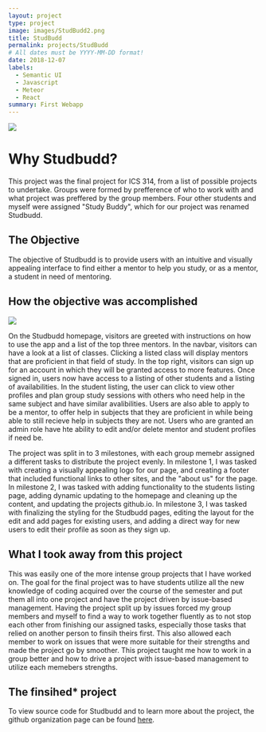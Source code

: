 ```yaml
---
layout: project
type: project
image: images/StudBudd2.png
title: StudBudd
permalink: projects/StudBudd
# All dates must be YYYY-MM-DD format!
date: 2018-12-07
labels:
  - Semantic UI
  - Javascript
  - Meteor
  - React
summary: First Webapp
---
```

<img class="ui image" src="{{ site.baseurl }}/images/StudBudd2.png">

# Why Studbudd?

This project was the final project for ICS 314, from a list of possible projects to undertake. Groups were formed by prefference of who to work with and what project was preffered by the group members. Four other students and myself were assigned "Study Buddy", which for our project was renamed Studbudd.

## The Objective

The objective of Studbudd is to provide users with an intuitive and visually appealing interface to find either a mentor to help you study, or as a mentor, a student in need of mentoring.

## How the objective was accomplished

<img class="ui image" src="{{ site.baseurl }}/images/Github_Homepage.png">

On the Studbudd homepage, visitors are greeted with instructions on how to use the app and a list of the top three mentors. In the navbar, visitors can have a look at a list of classes. Clicking a listed class will display mentors that are proficient in that field of study. In the top right, visitors can sign up for an account in which they will be granted access to more features. Once signed in, users now have access to a listing of other students and a listing of availabilities. In the student listing, the user can click to view other profiles and plan group study sessions with others who need help in the same subject and have similar avalibilities.  Users are also able to apply to be a mentor, to offer help in subjects that they are proficient in while being able to still recieve help in subjects they are not. Users who are granted an admin role have hte ability to edit and/or delete mentor and student profiles if need be. 

The project was split in to 3 milestones, with each group memebr assigned a different tasks to distribute the project evenly. In milestone 1, I was tasked with creating a visually appealing logo for our page, and creating a footer that included functional links to other sites, and the "about us" for the page. In milestone 2, I was tasked with adding functionality to the students listing page, adding dynamic updating to the homepage and cleaning up the content, and updating the projects github.io. In milestone 3, I was tasked with finalizing the styling for the Studbudd pages, editing the layout for the edit and add pages for existing users, and adding a direct way for new users to edit their profile as soon as they sign up. 

## What I took away from this project

This was easily one of the more intense group projects that I have worked on. The goal for the final project was to have students utilize all the new knowledge of coding acquired over the course of the semester and put them all into one project and have the project driven by issue-based management. Having the project split up by issues forced my group members and myself to find a way to work together fluently as to not stop each other from finishing our assigned tasks, especially those tasks that relied on another person to finsih theirs first. This also allowed each member to work on issues that were more suitable for their strengths and made the project go by smoother. This project taught me how to work in a group better and how to drive a project with issue-based management to utilize each memebers strengths. 

## The finsihed* project

To view source code for Studbudd and to learn more about the project, the github organization page can be found [here](https://studbudd.github.io/).



